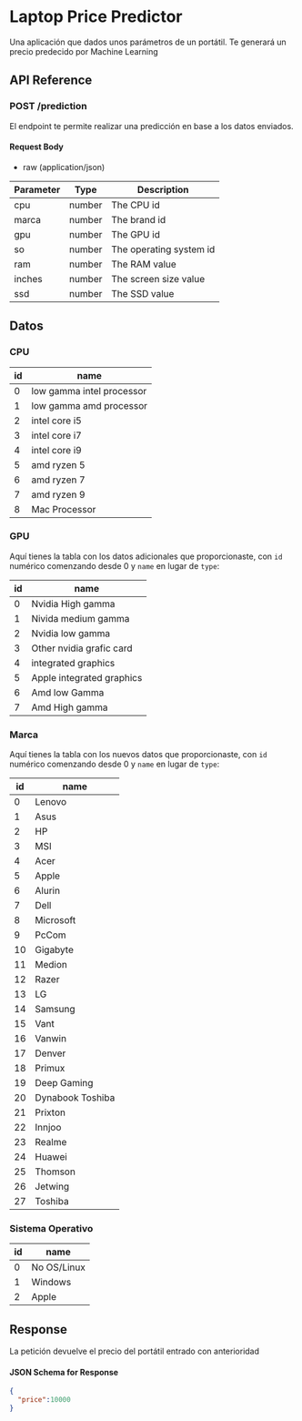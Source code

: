 
# Laptop Price Predictor

Una aplicación que dados unos parámetros de un portátil. Te generará un precio predecido por Machine Learning

## API Reference
### POST /prediction

El endpoint te permite realizar una predicción en base a los datos enviados.

#### Request Body

- raw (application/json)
    

| Parameter | Type | Description |
| --- | --- | --- |
| cpu | number | The CPU id |
| marca | number | The brand id |
| gpu | number | The GPU id |
| so | number | The operating system id |
| ram | number | The RAM value |
| inches | number | The screen size value |
| ssd | number | The SSD value |



## Datos

### CPU

| id  | name                      |  
| --- | ------------------------- |  
| 0   | low gamma intel processor  |  
| 1   | low gamma amd processor    |  
| 2   | intel core i5              |  
| 3   | intel core i7              |  
| 4   | intel core i9              |  
| 5   | amd ryzen 5                |  
| 6   | amd ryzen 7                |  
| 7   | amd ryzen 9                |  
| 8   | Mac Processor              |  


### GPU
Aquí tienes la tabla con los datos adicionales que proporcionaste, con `id` numérico comenzando desde 0 y `name` en lugar de `type`:

| id  | name                          |  
| --- | ----------------------------- |  
| 0   | Nvidia High gamma             |  
| 1   | Nivida medium gamma           |  
| 2   | Nvidia low gamma              |  
| 3   | Other nvidia grafic card      |  
| 4   | integrated graphics           |  
| 5   | Apple integrated graphics     |  
| 6   | Amd low Gamma                 |  
| 7   | Amd High gamma                |  

### Marca

Aquí tienes la tabla con los nuevos datos que proporcionaste, con `id` numérico comenzando desde 0 y `name` en lugar de `type`:

| id  | name                |  
| --- | ------------------- |  
| 0   | Lenovo              |  
| 1   | Asus                |  
| 2   | HP                  |  
| 3   | MSI                 |  
| 4   | Acer                |  
| 5   | Apple               |  
| 6   | Alurin              |  
| 7   | Dell                |  
| 8   | Microsoft           |  
| 9   | PcCom               |  
| 10  | Gigabyte            |  
| 11  | Medion              |  
| 12  | Razer               |  
| 13  | LG                  |  
| 14  | Samsung             |  
| 15  | Vant                |  
| 16  | Vanwin              |  
| 17  | Denver              |  
| 18  | Primux              |  
| 19  | Deep Gaming         |  
| 20  | Dynabook Toshiba    |  
| 21  | Prixton             |  
| 22  | Innjoo              |  
| 23  | Realme              |  
| 24  | Huawei              |  
| 25  | Thomson             |  
| 26  | Jetwing             |  
| 27  | Toshiba             |  

### Sistema Operativo



| id  | name         |  
| --- | ------------ |  
| 0   | No OS/Linux  |  
| 1   | Windows      |  
| 2   | Apple        |  


## Response

La petición devuelve el precio del portátil entrado con anterioridad

#### JSON Schema for Response

``` json
{
  "price":10000
}

 ```
